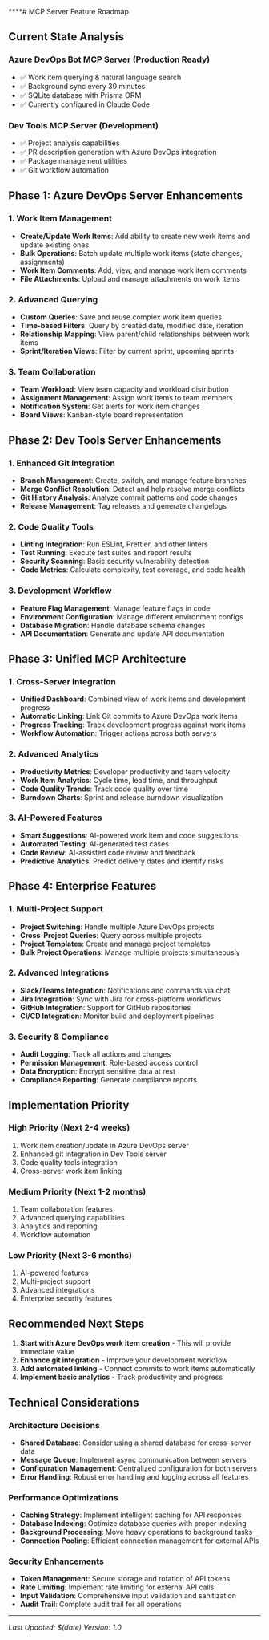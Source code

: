 ****# MCP Server Feature Roadmap

## Current State Analysis

### Azure DevOps Bot MCP Server (Production Ready)
- ✅ Work item querying & natural language search
- ✅ Background sync every 30 minutes
- ✅ SQLite database with Prisma ORM
- ✅ Currently configured in Claude Code

### Dev Tools MCP Server (Development)
- ✅ Project analysis capabilities
- ✅ PR description generation with Azure DevOps integration
- ✅ Package management utilities
- ✅ Git workflow automation

## Phase 1: Azure DevOps Server Enhancements

### 1. Work Item Management
- **Create/Update Work Items**: Add ability to create new work items and update existing ones
- **Bulk Operations**: Batch update multiple work items (state changes, assignments)
- **Work Item Comments**: Add, view, and manage work item comments
- **File Attachments**: Upload and manage attachments on work items

### 2. Advanced Querying
- **Custom Queries**: Save and reuse complex work item queries
- **Time-based Filters**: Query by created date, modified date, iteration
- **Relationship Mapping**: View parent/child relationships between work items
- **Sprint/Iteration Views**: Filter by current sprint, upcoming sprints

### 3. Team Collaboration
- **Team Workload**: View team capacity and workload distribution
- **Assignment Management**: Assign work items to team members
- **Notification System**: Get alerts for work item changes
- **Board Views**: Kanban-style board representation

## Phase 2: Dev Tools Server Enhancements

### 1. Enhanced Git Integration
- **Branch Management**: Create, switch, and manage feature branches
- **Merge Conflict Resolution**: Detect and help resolve merge conflicts
- **Git History Analysis**: Analyze commit patterns and code changes
- **Release Management**: Tag releases and generate changelogs

### 2. Code Quality Tools
- **Linting Integration**: Run ESLint, Prettier, and other linters
- **Test Running**: Execute test suites and report results
- **Security Scanning**: Basic security vulnerability detection
- **Code Metrics**: Calculate complexity, test coverage, and code health

### 3. Development Workflow
- **Feature Flag Management**: Manage feature flags in code
- **Environment Configuration**: Manage different environment configs
- **Database Migration**: Handle database schema changes
- **API Documentation**: Generate and update API documentation

## Phase 3: Unified MCP Architecture

### 1. Cross-Server Integration
- **Unified Dashboard**: Combined view of work items and development progress
- **Automatic Linking**: Link Git commits to Azure DevOps work items
- **Progress Tracking**: Track development progress against work items
- **Workflow Automation**: Trigger actions across both servers

### 2. Advanced Analytics
- **Productivity Metrics**: Developer productivity and team velocity
- **Work Item Analytics**: Cycle time, lead time, and throughput
- **Code Quality Trends**: Track code quality over time
- **Burndown Charts**: Sprint and release burndown visualization

### 3. AI-Powered Features
- **Smart Suggestions**: AI-powered work item and code suggestions
- **Automated Testing**: AI-generated test cases
- **Code Review**: AI-assisted code review and feedback
- **Predictive Analytics**: Predict delivery dates and identify risks

## Phase 4: Enterprise Features

### 1. Multi-Project Support
- **Project Switching**: Handle multiple Azure DevOps projects
- **Cross-Project Queries**: Query across multiple projects
- **Project Templates**: Create and manage project templates
- **Bulk Project Operations**: Manage multiple projects simultaneously

### 2. Advanced Integrations
- **Slack/Teams Integration**: Notifications and commands via chat
- **Jira Integration**: Sync with Jira for cross-platform workflows
- **GitHub Integration**: Support for GitHub repositories
- **CI/CD Integration**: Monitor build and deployment pipelines

### 3. Security & Compliance
- **Audit Logging**: Track all actions and changes
- **Permission Management**: Role-based access control
- **Data Encryption**: Encrypt sensitive data at rest
- **Compliance Reporting**: Generate compliance reports

## Implementation Priority

### High Priority (Next 2-4 weeks)
1. Work item creation/update in Azure DevOps server
2. Enhanced git integration in Dev Tools server
3. Code quality tools integration
4. Cross-server work item linking

### Medium Priority (Next 1-2 months)
1. Team collaboration features
2. Advanced querying capabilities
3. Analytics and reporting
4. Workflow automation

### Low Priority (Next 3-6 months)
1. AI-powered features
2. Multi-project support
3. Advanced integrations
4. Enterprise security features

## Recommended Next Steps

1. **Start with Azure DevOps work item creation** - This will provide immediate value
2. **Enhance git integration** - Improve your development workflow
3. **Add automated linking** - Connect commits to work items automatically
4. **Implement basic analytics** - Track productivity and progress

## Technical Considerations

### Architecture Decisions
- **Shared Database**: Consider using a shared database for cross-server data
- **Message Queue**: Implement async communication between servers
- **Configuration Management**: Centralized configuration for both servers
- **Error Handling**: Robust error handling and logging across all features

### Performance Optimizations
- **Caching Strategy**: Implement intelligent caching for API responses
- **Database Indexing**: Optimize database queries with proper indexing
- **Background Processing**: Move heavy operations to background tasks
- **Connection Pooling**: Efficient connection management for external APIs

### Security Enhancements
- **Token Management**: Secure storage and rotation of API tokens
- **Rate Limiting**: Implement rate limiting for external API calls
- **Input Validation**: Comprehensive input validation and sanitization
- **Audit Trail**: Complete audit trail for all operations

---

*Last Updated: $(date)*
*Version: 1.0*